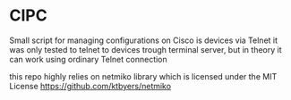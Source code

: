 # CIPC
Small script for managing configurations on Cisco is devices via Telnet
it was only tested to telnet to devices trough terminal server, but in theory it can work using ordinary Telnet connection

this repo highly relies on netmiko library which is licensed under the MIT License
https://github.com/ktbyers/netmiko
